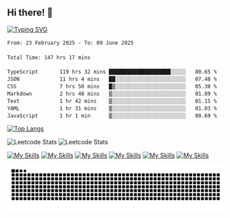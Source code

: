 ## Hi there! 👋

[//]: # (### About me)

[//]: # (- 🔭 I’m currently working on ...)

[//]: # (- 🌱 I’m currently learning Python&#40;For AI&#41;, Rust, Swift&#40;For iOS Development&#41;)

[//]: # (- 👯 I’m looking to collaborate on ...)

[//]: # (- 🤔 I’m looking for help with ...)

[//]: # (- 💬 Ask me about ...)

[//]: # (- 📫 How to reach me: ...)

[//]: # (- 😄 Pronouns: ...)

[//]: # (- ⚡ Fun fact: ...)

<!-- START_SECTION: readme-typing-svg - using -- https://github.com/DenverCoder1/readme-typing-svg -->
[![Typing SVG](https://readme-typing-svg.demolab.com/?lines=Hi+there,+I'm+David+Wilde!;A+Developer+from+earth)](https://git.io/typing-svg)
<!-- END_SECTION: readme-typing-svg -->

<!--START_SECTION:waka - using -- https://github.com/athul/waka-readme -->
<!--START_SECTION:waka-->

```txt
From: 23 February 2025 - To: 09 June 2025

Total Time: 147 hrs 17 mins

TypeScript       119 hrs 32 mins ████████████████████░░░░░   80.65 %
JSON             11 hrs 4 mins   ██░░░░░░░░░░░░░░░░░░░░░░░   07.48 %
CSS              7 hrs 50 mins   █▒░░░░░░░░░░░░░░░░░░░░░░░   05.30 %
Markdown         2 hrs 48 mins   ▒░░░░░░░░░░░░░░░░░░░░░░░░   01.89 %
Text             1 hr 42 mins    ▒░░░░░░░░░░░░░░░░░░░░░░░░   01.15 %
YAML             1 hr 31 mins    ▒░░░░░░░░░░░░░░░░░░░░░░░░   01.03 %
JavaScript       1 hr 1 min      ▒░░░░░░░░░░░░░░░░░░░░░░░░   00.69 %
```

<!--END_SECTION:waka-->

<!-- START top languages card - using -- https://github.com/anuraghazra/github-readme-stats -->
[![Top Langs](https://github-readme-stats.vercel.app/api/top-langs/?username=davidricardowilde&size_weight=0.5&count_weight=0.5&langs_count=7&layout=compact)](https://github.com/anuraghazra/github-readme-stats)
<!-- END top languages card -->


<!-- Leetcode stats card - using -- https://github.com/JacobLinCool/LeetCode-Stats-Card -->
![Leetcode Stats](https://leetcard.jacoblin.cool/DavidRicardoWilde?site=us)
![Leetcode Stats](https://leetcard.jacoblin.cool/JonesWilde?site=cn)
<!-- End Leetcode stats card -->

<!-- Languages -->

[![My Skills](https://skillicons.dev/icons?i=java,go,ts,solidity&theme=light)](https://skillicons.dev)
[![My Skills](https://skillicons.dev/icons?i=spring,nextjs,tailwind,react,nuxtjs&theme=light)](https://skillicons.dev)
[![My Skills](https://skillicons.dev/icons?i=postgres,mysql&theme=light)](https://skillicons.dev)
[![My Skills](https://skillicons.dev/icons?i=idea,webstorm,vscode&theme=light)](https://skillicons.dev)
[![My Skills](https://skillicons.dev/icons?i=vercel,aws,cloudflare&theme=light)](https://skillicons.dev)
[![My Skills](https://skillicons.dev/icons?i=git,github,md,docker&theme=light)](https://skillicons.dev)
<!-- End Languages -->

<!-- snake animation - using -- https://github.com/Platane/snk -->

<picture>
  <source media="(prefers-color-scheme: dark)" srcset="https://raw.githubusercontent.com/DavidRicardoWilde/DavidRicardoWilde/output/github-contribution-grid-snake-dark.svg" />
  <source media="(prefers-color-scheme: light)" srcset="https://raw.githubusercontent.com/DavidRicardoWilde/DavidRicardoWilde/output/github-contribution-grid-snake.svg" />
  <img alt="github-snake" src="https://raw.githubusercontent.com/DavidRicardoWilde/DavidRicardoWilde/output/github-contribution-grid-snake.svg" />
</picture>

<!-- END snake animation -->
